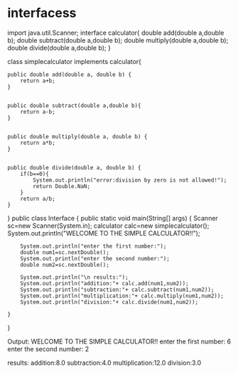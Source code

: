 # interfacess

import java.util.Scanner;
interface calculator{
double add(double a,double b);
double subtract(double a,double b);
double multiply(double a,double b);
double divide(double a,double b);
}

class simplecalculator implements calculator{

    
    public double add(double a, double b) {
        return a+b;
    }

   
    public double subtract(double a,double b){
        return a-b;
    }

 
    public double multiply(double a, double b) {
        return a*b;
    }

    
    public double divide(double a, double b) {
        if(b==0){
            System.out.println("error:division by zero is not allowed!");
            return Double.NaN;
        }
        return a/b;
    }
    
}
public class Interface {
        public static void main(String[] args) {
        Scanner sc=new Scanner(System.in);
        calculator calc=new simplecalculator();
        System.out.println("WELCOME TO THE SIMPLE CALCULATOR!!");
        
        System.out.println("enter the first number:");
        double num1=sc.nextDouble();
        System.out.println("enter the second number:");
        double num2=sc.nextDouble();
        
        System.out.println("\n results:");
        System.out.println("addition:"+ calc.add(num1,num2));        
        System.out.println("subtraction:"+ calc.subtract(num1,num2));        
        System.out.println("multiplication:"+ calc.multiply(num1,num2));        
        System.out.println("division:"+ calc.divide(num1,num2));        
        
    }
    
}


Output:
WELCOME TO THE SIMPLE CALCULATOR!!
enter the first number:
6
enter the second number:
2

 results:
addition:8.0
subtraction:4.0
multiplication:12.0
division:3.0


